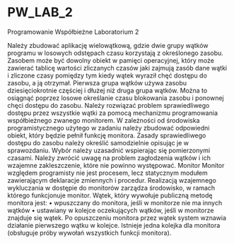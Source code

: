 # PW_LAB_2
Programowanie Współbieżne Laboratorium 2

Należy zbudować aplikację wielowątkową, gdzie dwie grupy wątków programu w losowych
odstępach czasu korzystają z określonego zasobu. Zasobem może być dowolny obiekt w
pamięci operacyjnej, który może zawierać tablicę wartości zliczanych czasów jaki zajmują
zasób  dane   wątki  i  zliczone  czasy pomiędzy tym   kiedy  wątek  wyraził   chęć  dostępu   do
zasobu, a ją otrzymał. Pierwsza grupa wątków używa zasobu dziesięciokrotnie częściej i dłużej niż druga grupa
wątków.   Można   to   osiągnąć   poprzez   losowe   określanie   czasu   blokowania   zasobu   i
ponownej chęci dostępu do zasobu. Należy   rozwiązać   problem   sprawiedliwego   dostępu   przez   wszystkie   wątki   za   pomocą
mechanizmu programowania współbieżnego zwanego monitorem. W   zależności   od   środowiska   programistycznego   użytego   w   zadaniu   należy   zbudować
odpowiedni obiekt, który będzie pełnił funkcję monitora. Zasady  sprawiedliwego   dostępu   do   zasobu   należy   określić   samodzielnie   opisując   je   w
sprawozdaniu. Wybór należy uzasadnić wspierając się pomierzonymi czasami.
Należy   zwrócić   uwagę   na   problem   zagłodzenia   wątków   i   ich   wzajemne   zakleszczenie,
które nie powinno występować.
Monitor
Monitor względem programisty nie jest procesem, lecz statycznym modułem zawierającym
deklaracje zmiennych i procedur. 
Realizacją   wzajemnego   wykluczania   w   dostępie   do   monitorów   zarządza   środowisko,   w
ramach  którego   funkcjonuje   monitor.   Wątek,   który  wywołuje   publiczną   metodę  monitora
jest:
• wpuszczany do monitora, jeśli w monitorze nie ma innych wątków
• ustawiany w kolejce oczekujących wątków, jeśli w monitorze znajduje się wątek.
Po   opuszczeniu   monitora   przez   wątek   system   wznawia   działanie   pierwszego   wątku   w kolejce.
Istnieje jedna kolejka dla monitora (obsługuje próby wywołań wszystkich funkcji monitora).

